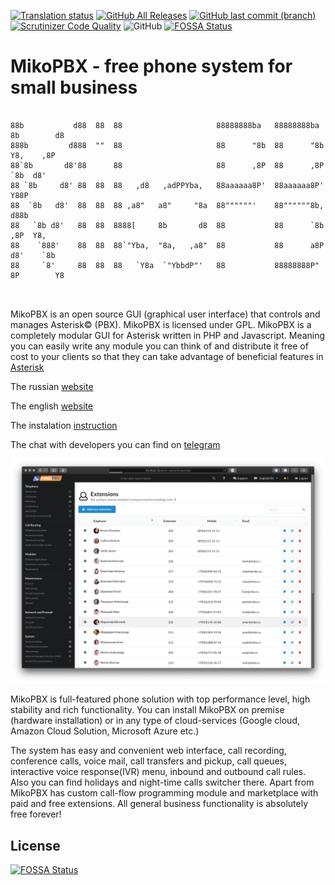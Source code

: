 [![Translation status](https://weblate.mikopbx.com/widgets/mikopbx/-/admin-web-interface/svg-badge.svg)](https://weblate.mikopbx.com/engage/mikopbx/?utm_source=widget)
[![GitHub All Releases](https://img.shields.io/github/downloads/mikopbx/core/total)](https://github.com/mikopbx/Core/releases)
[![GitHub last commit (branch)](https://img.shields.io/github/last-commit/mikopbx/core/develop?label=last%20commit%20on%20develop)](https://github.com/mikopbx/Core/tree/develop)
[![Scrutinizer Code Quality](https://scrutinizer-ci.com/g/mikopbx/Core/badges/quality-score.png?b=develop)](https://scrutinizer-ci.com/g/mikopbx/Core/?branch=develop)
![GitHub](https://img.shields.io/github/license/mikopbx/core)
[![FOSSA Status](https://app.fossa.com/api/projects/git%2Bgithub.com%2Fmikopbx%2FCore.svg?type=shield)](https://app.fossa.com/projects/git%2Bgithub.com%2Fmikopbx%2FCore?ref=badge_shield)
# MikoPBX - free phone system for small business
```
                                                                                     
88b           d88  88  88                     88888888ba   88888888ba  8b        d8  
888b         d888  ""  88                     88      "8b  88      "8b  Y8,    ,8P   
88`8b       d8'88      88                     88      ,8P  88      ,8P   `8b  d8'    
88 `8b     d8' 88  88  88   ,d8   ,adPPYba,   88aaaaaa8P'  88aaaaaa8P'     Y88P      
88  `8b   d8'  88  88  88 ,a8"   a8"     "8a  88""""""'    88""""""8b,     d88b      
88   `8b d8'   88  88  8888[     8b       d8  88           88      `8b   ,8P  Y8,    
88    `888'    88  88  88`"Yba,  "8a,   ,a8"  88           88      a8P  d8'    `8b   
88     `8'     88  88  88   `Y8a  `"YbbdP"'   88           88888888P"  8P        Y8  
                                                                                     
                                                                                     
```


MikoPBX is an open source GUI (graphical user interface) that controls and manages Asterisk© (PBX). MikoPBX is licensed under GPL. MikoPBX is a completely modular GUI for Asterisk written in PHP and Javascript. Meaning you can easily write any module you can think of and distribute it free of cost to your clients so that they can take advantage of beneficial features in [Asterisk](http://www.asterisk.org/ "Asterisk Home Page")

The russian [website](https://www.mikopbx.ru)

The english [website](https://www.mikopbx.com) 

The instalation [instruction](https://wiki.mikopbx.com/quickstart_lancher)


The chat with developers you can find on [telegram](https://t.me/mikopbx_dev)

<p align="center">
    <a href="https://www.mikopbx.com">
        <img src="https://github.com/mikopbx/assets/raw/master/img/screenshots/MikoPBXExtensions.png"/>
    </a>
</p>


MikoPBX is full-featured phone solution with top performance level, high stability and rich functionality. You can install MikoPBX on premise (hardware installation) or in any type of cloud-services (Google cloud, Amazon Cloud Solution, Microsoft Azure etc.)

The system has easy and convenient web interface, call recording, conference calls, voice mail, call transfers and pickup, call queues, interactive voice response(IVR) menu, inbound and outbound call rules. Also you can find holidays and night-time calls switcher there. Apart from MikoPBX has custom call-flow programming module and marketplace with paid and free extensions. All general business functionality is absolutely free forever!



## License
[![FOSSA Status](https://app.fossa.com/api/projects/git%2Bgithub.com%2Fmikopbx%2FCore.svg?type=large)](https://app.fossa.com/projects/git%2Bgithub.com%2Fmikopbx%2FCore?ref=badge_large)